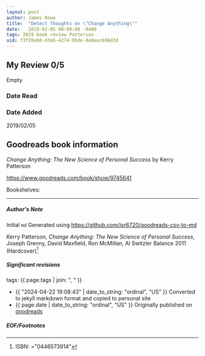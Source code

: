 ```yaml
---
layout: post
author: James Rowe
title:  "Detect Thoughts on \"Change Anything\""
date:   2019-02-05 00:00:00 -0400
tags: 2019 book review Patterson 
uid: f3f20e60-d3e6-4274-9bde-8a6eec696d3d
---
```


<!-- highly dependent on how you personally use jekyll templates, and how you want this to show up -->
<!-- escape any jekyll keys with double brackets -->

## My Review 0/5

Empty

### Date Read


### Date Added
2019/02/05

## Goodreads book information

*Change Anything: The New Science of Personal Success* by Kerry Patterson

https://www.goodreads.com/book/show/9745641

Bookshelves: 

---

##### Author's Note

Initial `md` Generated using https://github.com/jsr6720/goodreads-csv-to-md

Kerry Patterson, *Change Anything: The New Science of Personal Success*, Joseph Grenny, David Maxfield, Ron McMillan, Al Switzler Balance 2011 (Hardcover)[^1]

##### Significant revisions

tags: {{ page.tags | join: ", " }} <!-- todo move this somewhere -->

- {{ "2024-04-22 19:08:43" | date_to_string: "ordinal", "US" }} Converted to jekyll markdown format and copied to personal site
- {{ page.date | date_to_string: "ordinal", "US" }} Originally published on [goodreads](https://www.goodreads.com)

##### EOF/Footnotes

[^1]: ISBN: ="0446573914"